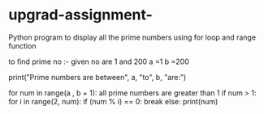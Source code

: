 # upgrad-assignment-
Python program to display all the prime numbers using for loop and range function

to find prime no :- 
given no are 1 and 200
a =1
b =200

print("Prime numbers are between", a, "to", b, "are:") 

for num in range(a , b + 1):
    all prime numbers are greater than 1
  if num > 1:
        for i in range(2, num):
           if (num % i) == 0:
               break
       else:
            print(num)
        
 
